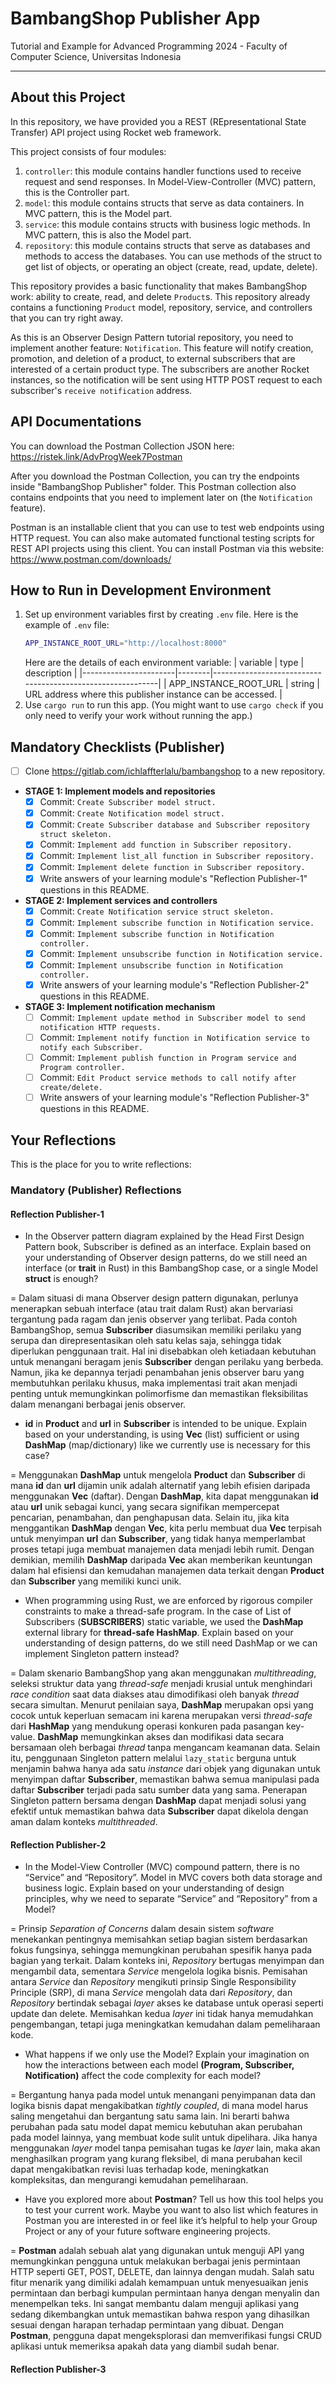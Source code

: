 # BambangShop Publisher App
Tutorial and Example for Advanced Programming 2024 - Faculty of Computer Science, Universitas Indonesia

---

## About this Project
In this repository, we have provided you a REST (REpresentational State Transfer) API project using Rocket web framework.

This project consists of four modules:
1.  `controller`: this module contains handler functions used to receive request and send responses.
    In Model-View-Controller (MVC) pattern, this is the Controller part.
2.  `model`: this module contains structs that serve as data containers.
    In MVC pattern, this is the Model part.
3.  `service`: this module contains structs with business logic methods.
    In MVC pattern, this is also the Model part.
4.  `repository`: this module contains structs that serve as databases and methods to access the databases.
    You can use methods of the struct to get list of objects, or operating an object (create, read, update, delete).

This repository provides a basic functionality that makes BambangShop work: ability to create, read, and delete `Product`s.
This repository already contains a functioning `Product` model, repository, service, and controllers that you can try right away.

As this is an Observer Design Pattern tutorial repository, you need to implement another feature: `Notification`.
This feature will notify creation, promotion, and deletion of a product, to external subscribers that are interested of a certain product type.
The subscribers are another Rocket instances, so the notification will be sent using HTTP POST request to each subscriber's `receive notification` address.

## API Documentations

You can download the Postman Collection JSON here: https://ristek.link/AdvProgWeek7Postman

After you download the Postman Collection, you can try the endpoints inside "BambangShop Publisher" folder.
This Postman collection also contains endpoints that you need to implement later on (the `Notification` feature).

Postman is an installable client that you can use to test web endpoints using HTTP request.
You can also make automated functional testing scripts for REST API projects using this client.
You can install Postman via this website: https://www.postman.com/downloads/

## How to Run in Development Environment
1.  Set up environment variables first by creating `.env` file.
    Here is the example of `.env` file:
    ```bash
    APP_INSTANCE_ROOT_URL="http://localhost:8000"
    ```
    Here are the details of each environment variable:
    | variable              | type   | description                                                |
    |-----------------------|--------|------------------------------------------------------------|
    | APP_INSTANCE_ROOT_URL | string | URL address where this publisher instance can be accessed. |
2.  Use `cargo run` to run this app.
    (You might want to use `cargo check` if you only need to verify your work without running the app.)

## Mandatory Checklists (Publisher)
-   [ ] Clone https://gitlab.com/ichlaffterlalu/bambangshop to a new repository.
-   **STAGE 1: Implement models and repositories**
    -   [x] Commit: `Create Subscriber model struct.`
    -   [x] Commit: `Create Notification model struct.`
    -   [x] Commit: `Create Subscriber database and Subscriber repository struct skeleton.`
    -   [x] Commit: `Implement add function in Subscriber repository.`
    -   [x] Commit: `Implement list_all function in Subscriber repository.`
    -   [x] Commit: `Implement delete function in Subscriber repository.`
    -   [x] Write answers of your learning module's "Reflection Publisher-1" questions in this README.
-   **STAGE 2: Implement services and controllers**
    -   [x] Commit: `Create Notification service struct skeleton.`
    -   [x] Commit: `Implement subscribe function in Notification service.`
    -   [x] Commit: `Implement subscribe function in Notification controller.`
    -   [x] Commit: `Implement unsubscribe function in Notification service.`
    -   [x] Commit: `Implement unsubscribe function in Notification controller.`
    -   [x] Write answers of your learning module's "Reflection Publisher-2" questions in this README.
-   **STAGE 3: Implement notification mechanism**
    -   [ ] Commit: `Implement update method in Subscriber model to send notification HTTP requests.`
    -   [ ] Commit: `Implement notify function in Notification service to notify each Subscriber.`
    -   [ ] Commit: `Implement publish function in Program service and Program controller.`
    -   [ ] Commit: `Edit Product service methods to call notify after create/delete.`
    -   [ ] Write answers of your learning module's "Reflection Publisher-3" questions in this README.

## Your Reflections
This is the place for you to write reflections:

### Mandatory (Publisher) Reflections

#### Reflection Publisher-1
- In the Observer pattern diagram explained by the Head First Design Pattern book, Subscriber is defined as an interface. Explain based on your understanding of Observer design patterns, do we still need an interface (or **trait** in Rust) in this BambangShop case, or a single Model **struct** is enough?

= Dalam situasi di mana Observer design pattern digunakan, perlunya menerapkan sebuah interface (atau trait dalam Rust) akan bervariasi tergantung pada ragam dan jenis observer yang terlibat. Pada contoh BambangShop, semua **Subscriber** diasumsikan memiliki perilaku yang serupa dan direpresentasikan oleh satu kelas saja, sehingga tidak diperlukan penggunaan trait. Hal ini disebabkan oleh ketiadaan kebutuhan untuk menangani beragam jenis **Subscriber** dengan perilaku yang berbeda. Namun, jika ke depannya terjadi penambahan jenis observer baru yang membutuhkan perilaku khusus, maka implementasi trait akan menjadi penting untuk memungkinkan polimorfisme dan memastikan fleksibilitas dalam menangani berbagai jenis observer.

- **id** in **Product** and **url** in **Subscriber** is intended to be unique. Explain based on your understanding, is using **Vec** (list) sufficient or using **DashMap** (map/dictionary) like we currently use is necessary for this case?

= Menggunakan **DashMap** untuk mengelola **Product** dan **Subscriber** di mana **id** dan **url** dijamin unik adalah alternatif yang lebih efisien daripada menggunakan **Vec** (daftar). Dengan **DashMap**, kita dapat menggunakan **id** atau **url** unik sebagai kunci, yang secara signifikan mempercepat pencarian, penambahan, dan penghapusan data. Selain itu, jika kita menggantikan **DashMap** dengan **Vec**, kita perlu membuat dua **Vec** terpisah untuk menyimpan **url** dan **Subscriber**, yang tidak hanya memperlambat proses tetapi juga membuat manajemen data menjadi lebih rumit. Dengan demikian, memilih **DashMap** daripada **Vec** akan memberikan keuntungan dalam hal efisiensi dan kemudahan manajemen data terkait dengan **Product** dan **Subscriber** yang memiliki kunci unik.

- When programming using Rust, we are enforced by rigorous compiler constraints to make a thread-safe program. In the case of List of Subscribers (**SUBSCRIBERS**) static variable, we used the **DashMap** external library for **thread-safe HashMap**. Explain based on your understanding of design patterns, do we still need DashMap or we can implement Singleton pattern instead?

= Dalam skenario BambangShop yang akan menggunakan *multithreading*, seleksi struktur data yang *thread-safe* menjadi krusial untuk menghindari *race condition* saat data diakses atau dimodifikasi oleh banyak *thread* secara simultan. Menurut penilaian saya, **DashMap** merupakan opsi yang cocok untuk keperluan semacam ini karena merupakan versi *thread-safe* dari **HashMap** yang mendukung operasi konkuren pada pasangan key-value. **DashMap** memungkinkan akses dan modifikasi data secara bersamaan oleh berbagai *thread* tanpa mengancam keamanan data. Selain itu, penggunaan Singleton pattern melalui `lazy_static` berguna untuk menjamin bahwa hanya ada satu *instance* dari objek yang digunakan untuk menyimpan daftar **Subscriber**, memastikan bahwa semua manipulasi pada daftar **Subscriber** terjadi pada satu sumber data yang sama. Penerapan Singleton pattern bersama dengan **DashMap** dapat menjadi solusi yang efektif untuk memastikan bahwa data **Subscriber** dapat dikelola dengan aman dalam konteks *multithreaded*.


#### Reflection Publisher-2

- In the Model-View Controller (MVC) compound pattern, there is no “Service” and “Repository”. Model in MVC covers both data storage and business logic. Explain based on your understanding of design principles, why we need to separate “Service” and “Repository” from a Model?

= Prinsip *Separation of Concerns* dalam desain sistem *software* menekankan pentingnya memisahkan setiap bagian sistem berdasarkan fokus fungsinya, sehingga memungkinan perubahan spesifik hanya pada bagian yang terkait. Dalam konteks ini, *Repository* bertugas menyimpan dan mengambil data, sementara *Service* mengelola logika bisnis. Pemisahan antara *Service* dan *Repository* mengikuti prinsip Single Responsibility Principle (SRP), di mana *Service* mengolah data dari *Repository*, dan *Repository* bertindak sebagai *layer* akses ke database untuk operasi seperti update dan delete. Memisahkan kedua *layer* ini tidak hanya memudahkan pengembangan, tetapi juga meningkatkan kemudahan dalam pemeliharaan kode.

- What happens if we only use the Model? Explain your imagination on how the interactions between each model **(Program, Subscriber, Notification)** affect the code complexity for each model?

= Bergantung hanya pada model untuk menangani penyimpanan data dan logika bisnis dapat mengakibatkan *tightly coupled*, di mana model harus saling mengetahui dan bergantung satu sama lain. Ini berarti bahwa perubahan pada satu model dapat memicu kebutuhan akan perubahan pada model lainnya, yang membuat kode sulit untuk dipelihara. Jika hanya menggunakan *layer* model tanpa pemisahan tugas ke *layer* lain, maka akan menghasilkan program yang kurang fleksibel, di mana perubahan kecil dapat mengakibatkan revisi luas terhadap kode, meningkatkan kompleksitas, dan mengurangi kemudahan pemeliharaan.

- Have you explored more about **Postman**? Tell us how this tool helps you to test your current work. Maybe you want to also list which features in Postman you are interested in or feel like it’s helpful to help your Group Project or any of your future software engineering projects.

= **Postman** adalah sebuah alat yang digunakan untuk menguji API yang memungkinkan pengguna untuk melakukan berbagai jenis permintaan HTTP seperti GET, POST, DELETE, dan lainnya dengan mudah. Salah satu fitur menarik yang dimiliki adalah kemampuan untuk menyesuaikan jenis permintaan dan berbagi kumpulan permintaan hanya dengan menyalin dan menempelkan teks. Ini sangat membantu dalam menguji aplikasi yang sedang dikembangkan untuk memastikan bahwa respon yang dihasilkan sesuai dengan harapan terhadap permintaan yang dibuat. Dengan **Postman**, pengguna dapat mengeksplorasi dan memverifikasi fungsi CRUD aplikasi untuk memeriksa apakah data yang diambil sudah benar.

#### Reflection Publisher-3
